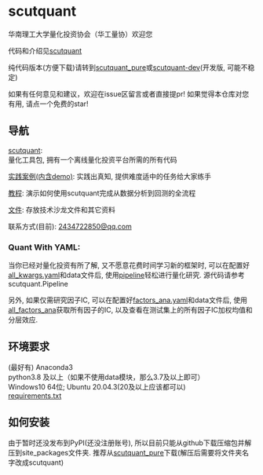 # scutquant
华南理工大学量化投资协会（华工量协）欢迎您

代码和介绍见[scutquant](https://github.com/HaoningChen/ScutQuant/tree/main/scutquant)

纯代码版本(方便下载)请转到[scutquant_pure](https://github.com/chn489/scutquant_pure)或[scutquant-dev](https://github.com/chn489/scutquant-dev/tree/master)(开发版, 可能不稳定)


如果有任何意见和建议，欢迎在issue区留言或者直接提pr! 如果觉得本仓库对您有用, 请点一个免费的star!  

## 导航  
[scutquant](https://github.com/HaoningChen/ScutQuant/tree/main/scutquant):  
量化工具包, 拥有一个离线量化投资平台所需的所有代码  

[实践案例(内含demo)](https://github.com/HaoningChen/ScutQuant/tree/main/实践案例): 实践出真知, 提供难度适中的任务给大家练手

[教程](https://github.com/HaoningChen/ScutQuant/blob/main/%E5%AE%9E%E8%B7%B5%E6%A1%88%E4%BE%8B/tutorial.ipynb): 演示如何使用scutquant完成从数据分析到回测的全流程  

[文件](https://github.com/HaoningChen/ScutQuant/tree/main/文件): 存放技术沙龙文件和其它资料  

联系方式(目前): 2434722850@qq.com

### Quant With YAML:  
当你已经对量化投资有所了解, 又不愿意花费时间学习新的框架时, 可以在配置好[all_kwargs.yaml](https://github.com/HaoningChen/scutquant/blob/main/%E5%AE%9E%E8%B7%B5%E6%A1%88%E4%BE%8B/all_kwargs.yaml)和data文件后, 使用[pipeline](https://github.com/HaoningChen/scutquant/blob/main/%E5%AE%9E%E8%B7%B5%E6%A1%88%E4%BE%8B/quant_with_yaml.ipynb)轻松进行量化研究. 源代码请参考scutquant.Pipeline

另外, 如果仅需研究因子IC, 可以在配置好[factors_ana.yaml]()和data文件后, 使用[all_factors_ana]()获取所有因子的IC, 以及查看在测试集上的所有因子IC加权均值和分层效应. 

## 环境要求  
(最好有) Anaconda3   
python3.8 及以上（如果不使用data模块，那么3.7及以上即可）    
Windows10 64位; Ubuntu 20.04.3(20及以上应该都可以)  
[requirements.txt](https://github.com/HaoningChen/ScutQuant/blob/main/scutquant/requirements.txt)

## 如何安装  
由于暂时还没发布到PyPI(还没注册账号), 所以目前只能从github下载压缩包并解压到site_packages文件夹. 推荐从[scutquant_pure](https://github.com/chn489/scutquant_pure)下载(解压后需要将文件夹名字改成scutquant)
